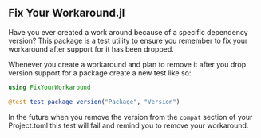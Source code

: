 ## Fix Your Workaround.jl

Have you ever created a work around because of a specific dependency version?
This package is a test utility to ensure you remember to fix your workaround after support for it has been dropped.

Whenever you create a workaround and plan to remove it after you drop version support for a package create a new test like so:

```julia
using FixYourWorkaround

@test test_package_version("Package", "Version")
```

In the future when you remove the version from the `compat` section of your Project.toml this test will fail and remind you to remove your workaround.
